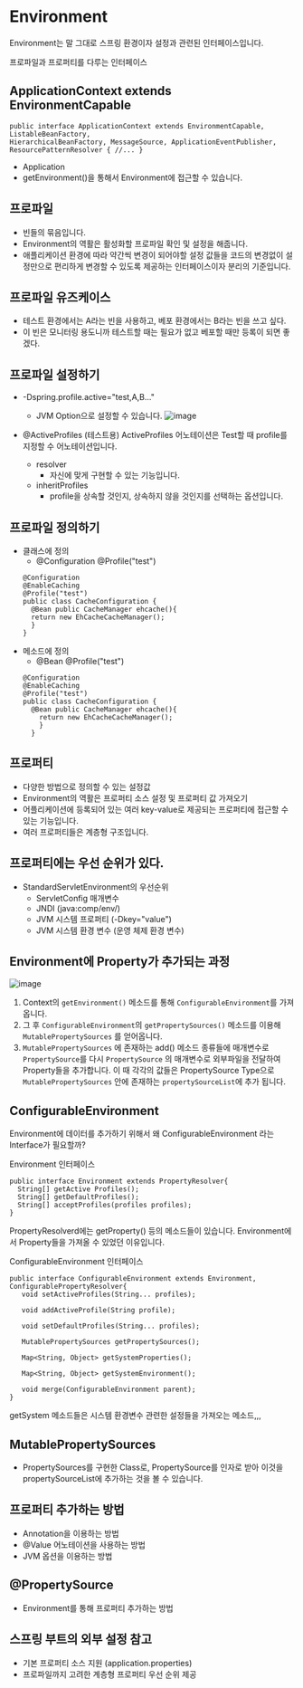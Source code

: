 # Environment
Environment는 말 그대로 스프링 환경이자 설정과 관련된 인터페이스입니다.

프로파일과 프로퍼티를 다루는 인터페이스

## ApplicationContext extends EnvironmentCapable
```
public interface ApplicationContext extends EnvironmentCapable, ListableBeanFactory,
HierarchicalBeanFactory, MessageSource, ApplicationEventPublisher, ResourcePatternResolver { //... }
```
- Application
- getEnvironment()을 통해서 Environment에 접근할 수 있습니다.

## 프로파일
- 빈들의 묶음입니다.
- Environment의 역활은 활성화할 프로파일 확인 및 설정을 해줍니다.
- 애플리케이션 환경에 따라 약간씩 변경이 되어야할 설정 값들을 코드의 변경없이 설정만으로 편리하게 변경할 수 있도록 제공하는 인터페이스이자 분리의 기준입니다.

## 프로파일 유즈케이스
- 테스트 환경에서는 A라는 빈을 사용하고, 베포 환경에서는 B라는 빈을 쓰고 싶다.
- 이 빈은 모니터링 용도니까 테스트할 때는 필요가 없고 베포할 때만 등록이 되면 좋겠다.

## 프로파일 설정하기
- -Dspring.profile.active="test,A,B..."
  + JVM Option으로 설정할 수 있습니다.
![image](https://user-images.githubusercontent.com/50797070/125161884-e613ea00-e1bf-11eb-8411-213954aec86f.png)

- @ActiveProfiles (테스트용)
ActiveProfiles 어노테이션은 Test할 때 profile를 지정할 수 어노테이션입니다.
  + resolver
    * 자신에 맞게 구현할 수 있는 기능입니다.
  + inheritProfiles
    * profile을 상속할 것인지, 상속하지 않을 것인지를 선택하는 옵션입니다.

## 프로파일 정의하기
- 클래스에 정의
  + @Configuration @Profile("test")
  ```
  @Configuration
  @EnableCaching 
  @Profile("test") 
  public class CacheConfiguration { 
    @Bean public CacheManager ehcache(){ 
    return new EhCacheCacheManager(); 
    } 
  }
  ```
- 메소드에 정의
  + @Bean @Profile("test")
  ```
  @Configuration
  @EnableCaching 
  @Profile("test") 
  public class CacheConfiguration { 
    @Bean public CacheManager ehcache(){
      return new EhCacheCacheManager(); 
      } 
    }
  ```

## 프로퍼티
- 다양한 방법으로 정의할 수 있는 설정값
- Environment의 역활은 프로퍼티 소스 설정 및 프로퍼티 값 가져오기
- 어플리케이션에 등록되어 있는 여러 key-value로 제공되는 프로퍼티에 접근할 수 있는 기능입니다.
- 여러 프로퍼티들은 계층형 구조입니다.

## 프로퍼티에는 우선 순위가 있다.
- StandardServletEnvironment의 우선순위
  + ServletConfig 매개변수
  + JNDI (java:comp/env/)
  + JVM 시스템 프로퍼티 (-Dkey="value")
  + JVM 시스템 환경 변수 (운영 체제 환경 변수)

## Environment에 Property가 추가되는 과정
![image](https://user-images.githubusercontent.com/50797070/125184272-5457bb80-e257-11eb-8a65-490d002da53b.png)

1. Context의 ```getEnvironment()``` 메소드를 통해 ```ConfigurableEnvironment```를 가져옵니다.
2. 그 후 ```ConfigurableEnvironment```의 ```getPropertySources()``` 메소드를 이용해 ```MutablePropertySources``` 를 얻어옵니다.
3. ```MutablePropertySources``` 에 존재하는 add() 메소드 종류들에 매개변수로 ```PropertySource```를 다시 ```PropertySource``` 의 매개변수로 외부파일을 전달하여 Property들을 추가합니다. 이 때 각각의 값들은 PropertySource Type으로 ```MutablePropertySources``` 안에 존재하는 ```propertySourceList```에 추가 됩니다.

## ConfigurableEnvironment
Environment에 데이터를 추가하기 위해서 왜 ConfigurableEnvironment 라는 Interface가 필요할까?

Environment 인터페이스
```
public interface Environment extends PropertyResolver{
  String[] getActive Profiles();
  String[] getDefaultProfiles();
  String[] acceptProfiles(profiles profiles);
}
```
PropertyResolverd에는 getProperty() 등의 메소드들이 있습니다.
Environment에서 Property들을 가져올 수 있었던 이유입니다.

ConfigurableEnvironment 인터페이스
```
public interface ConfigurableEnvironment extends Environment, ConfigurablePropertyResolver{
   void setActiveProfiles(String... profiles);
   
   void addActiveProfile(String profile);
   
   void setDefaultProfiles(String... profiles);
   
   MutablePropertySources getPropertySources();
   
   Map<String, Object> getSystemProperties();
   
   Map<String, Object> getSystemEnvironment();
   
   void merge(ConfigurableEnvironment parent);
}
```
getSystem 메소드들은 시스템 환경변수 관련한 설정들을 가져오는 메소드,,,


## MutablePropertySources
- PropertySources를 구현한 Class로, PropertySource를 인자로 받아 이것을 propertySourceList에 추가하는 것을 볼 수 있습니다.

## 프로퍼티 추가하는 방법
- Annotation을 이용하는 방법
- @Value 어노테이션을 사용하는 방법
- JVM 옵션을 이용하는 방법

## @PropertySource
- Environment를 통해 프로퍼티 추가하는 방법

## 스프링 부트의 외부 설정 참고
- 기본 프로퍼티 소스 지원 (application.properties)
- 프로파일까지 고려한 계층형 프로퍼티 우선 순위 제공

